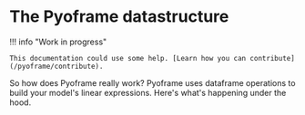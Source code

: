 # The Pyoframe datastructure

!!! info "Work in progress"

    This documentation could use some help. [Learn how you can contribute](/pyoframe/contribute).

So how does Pyoframe really work? Pyoframe uses dataframe operations to build your model's linear expressions. Here's what's happening under the hood.